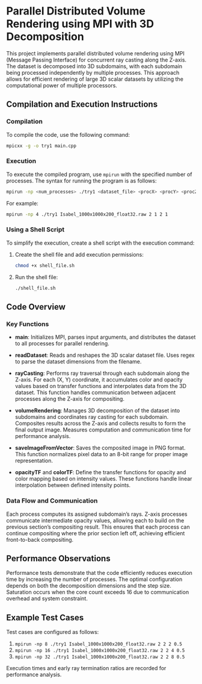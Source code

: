 
# Parallel Distributed Volume Rendering using MPI with 3D Decomposition

This project implements parallel distributed volume rendering using MPI (Message Passing Interface) for concurrent ray casting along the Z-axis. The dataset is decomposed into 3D subdomains, with each subdomain being processed independently by multiple processes. This approach allows for efficient rendering of large 3D scalar datasets by utilizing the computational power of multiple processors.

## Compilation and Execution Instructions

### Compilation

To compile the code, use the following command:

```bash
mpicxx -g -o try1 main.cpp
```

### Execution

To execute the compiled program, use `mpirun` with the specified number of processes. The syntax for running the program is as follows:

```bash
mpirun -np <num_processes> ./try1 <dataset_file> <procX> <procY> <procZ> <stepSize>
```

For example:

```bash
mpirun -np 4 ./try1 Isabel_1000x1000x200_float32.raw 2 1 2 1
```

### Using a Shell Script

To simplify the execution, create a shell script with the execution command:

1. Create the shell file and add execution permissions:
   ```bash
   chmod +x shell_file.sh
   ```

2. Run the shell file:
   ```bash
   ./shell_file.sh
   ```

## Code Overview

### Key Functions

- **main**: Initializes MPI, parses input arguments, and distributes the dataset to all processes for parallel rendering.

- **readDataset**: Reads and reshapes the 3D scalar dataset file. Uses regex to parse the dataset dimensions from the filename.

- **rayCasting**: Performs ray traversal through each subdomain along the Z-axis. For each (X, Y) coordinate, it accumulates color and opacity values based on transfer functions and interpolates data from the 3D dataset. This function handles communication between adjacent processes along the Z-axis for compositing.

- **volumeRendering**: Manages 3D decomposition of the dataset into subdomains and coordinates ray casting for each subdomain. Composites results across the Z-axis and collects results to form the final output image. Measures computation and communication time for performance analysis.

- **saveImageFromVector**: Saves the composited image in PNG format. This function normalizes pixel data to an 8-bit range for proper image representation.

- **opacityTF** and **colorTF**: Define the transfer functions for opacity and color mapping based on intensity values. These functions handle linear interpolation between defined intensity points.

### Data Flow and Communication

Each process computes its assigned subdomain’s rays. Z-axis processes communicate intermediate opacity values, allowing each to build on the previous section’s compositing result. This ensures that each process can continue compositing where the prior section left off, achieving efficient front-to-back compositing.

## Performance Observations

Performance tests demonstrate that the code efficiently reduces execution time by increasing the number of processes. The optimal configuration depends on both the decomposition dimensions and the step size. Saturation occurs when the core count exceeds 16 due to communication overhead and system constraint.

## Example Test Cases

Test cases are configured as follows:

1. `mpirun -np 8 ./try1 Isabel_1000x1000x200_float32.raw 2 2 2 0.5`
2. `mpirun -np 16 ./try1 Isabel_1000x1000x200_float32.raw 2 2 4 0.5`
3. `mpirun -np 32 ./try1 Isabel_1000x1000x200_float32.raw 2 2 8 0.5`

Execution times and early ray termination ratios are recorded for performance analysis.
